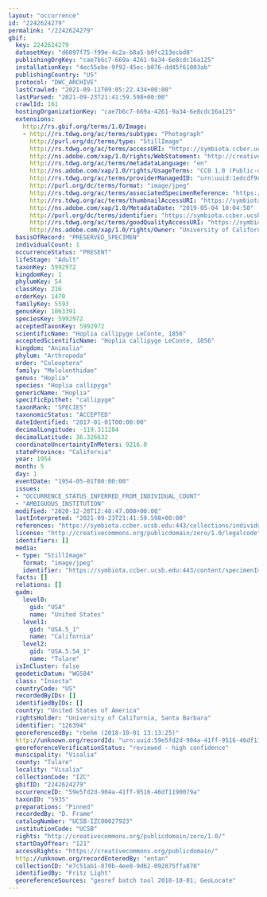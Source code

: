 ```yaml
---
layout: "occurrence"
id: "2242624279"
permalink: "/2242624279"
gbif:
  key: 2242624279
  datasetKey: "d6097f75-f99e-4c2a-b8a5-b0fc213ecbd0"
  publishingOrgKey: "cae7b6c7-669a-4261-9a34-6e8cdc16a125"
  installationKey: "4ec55ebe-9f92-45ec-b076-dd45f61003ab"
  publishingCountry: "US"
  protocol: "DWC_ARCHIVE"
  lastCrawled: "2021-09-11T09:05:22.434+00:00"
  lastParsed: "2021-09-23T21:41:59.598+00:00"
  crawlId: 161
  hostingOrganizationKey: "cae7b6c7-669a-4261-9a34-6e8cdc16a125"
  extensions:
    http://rs.gbif.org/terms/1.0/Image:
    - http://rs.tdwg.org/ac/terms/subtype: "Photograph"
      http://purl.org/dc/terms/type: "StillImage"
      http://rs.tdwg.org/ac/terms/accessURI: "https://symbiota.ccber.ucsb.edu:443/content/specimenImages/UCSB_IZC/UCSB-IZC00027/UCSB-IZC00027923_lg.jpg"
      http://ns.adobe.com/xap/1.0/rights/WebStatement: "http://creativecommons.org/publicdomain/zero/1.0/"
      http://rs.tdwg.org/ac/terms/metadataLanguage: "en"
      http://ns.adobe.com/xap/1.0/rights/UsageTerms: "CC0 1.0 (Public-domain)"
      http://rs.tdwg.org/ac/terms/providerManagedID: "urn:uuid:1edcdf9c-2b41-4783-9b77-c3b87fe2e69f"
      http://purl.org/dc/terms/format: "image/jpeg"
      http://rs.tdwg.org/ac/terms/associatedSpecimenReference: "https://symbiota.ccber.ucsb.edu:443/collections/individual/index.php?occid=126394"
      http://rs.tdwg.org/ac/terms/thumbnailAccessURI: "https://symbiota.ccber.ucsb.edu:443/content/specimenImages/UCSB_IZC/UCSB-IZC00027/UCSB-IZC00027923_tn.jpg"
      http://ns.adobe.com/xap/1.0/MetadataDate: "2019-05-04 10:04:50"
      http://purl.org/dc/terms/identifier: "https://symbiota.ccber.ucsb.edu:443/content/specimenImages/UCSB_IZC/UCSB-IZC00027/UCSB-IZC00027923_lg.jpg"
      http://rs.tdwg.org/ac/terms/goodQualityAccessURI: "https://symbiota.ccber.ucsb.edu:443/content/specimenImages/UCSB_IZC/UCSB-IZC00027/UCSB-IZC00027923.jpg"
      http://ns.adobe.com/xap/1.0/rights/Owner: "University of California, Santa Barbara"
  basisOfRecord: "PRESERVED_SPECIMEN"
  individualCount: 1
  occurrenceStatus: "PRESENT"
  lifeStage: "Adult"
  taxonKey: 5992972
  kingdomKey: 1
  phylumKey: 54
  classKey: 216
  orderKey: 1470
  familyKey: 5593
  genusKey: 1063391
  speciesKey: 5992972
  acceptedTaxonKey: 5992972
  scientificName: "Hoplia callipyge LeConte, 1856"
  acceptedScientificName: "Hoplia callipyge LeConte, 1856"
  kingdom: "Animalia"
  phylum: "Arthropoda"
  order: "Coleoptera"
  family: "Melolonthidae"
  genus: "Hoplia"
  species: "Hoplia callipyge"
  genericName: "Hoplia"
  specificEpithet: "callipyge"
  taxonRank: "SPECIES"
  taxonomicStatus: "ACCEPTED"
  dateIdentified: "2017-01-01T00:00:00"
  decimalLongitude: -119.311284
  decimalLatitude: 36.326632
  coordinateUncertaintyInMeters: 9216.0
  stateProvince: "California"
  year: 1954
  month: 5
  day: 1
  eventDate: "1954-05-01T00:00:00"
  issues:
  - "OCCURRENCE_STATUS_INFERRED_FROM_INDIVIDUAL_COUNT"
  - "AMBIGUOUS_INSTITUTION"
  modified: "2020-12-28T12:48:47.000+00:00"
  lastInterpreted: "2021-09-23T21:41:59.598+00:00"
  references: "https://symbiota.ccber.ucsb.edu:443/collections/individual/index.php?occid=126394"
  license: "http://creativecommons.org/publicdomain/zero/1.0/legalcode"
  identifiers: []
  media:
  - type: "StillImage"
    format: "image/jpeg"
    identifier: "https://symbiota.ccber.ucsb.edu:443/content/specimenImages/UCSB_IZC/UCSB-IZC00027/UCSB-IZC00027923_lg.jpg"
  facts: []
  relations: []
  gadm:
    level0:
      gid: "USA"
      name: "United States"
    level1:
      gid: "USA.5_1"
      name: "California"
    level2:
      gid: "USA.5.54_1"
      name: "Tulare"
  isInCluster: false
  geodeticDatum: "WGS84"
  class: "Insecta"
  countryCode: "US"
  recordedByIDs: []
  identifiedByIDs: []
  country: "United States of America"
  rightsHolder: "University of California, Santa Barbara"
  identifier: "126394"
  georeferencedBy: "rbehm (2018-10-01 13:13:25)"
  http://unknown.org/recordId: "urn:uuid:59e5fd2d-904a-41ff-9516-46df1190079a"
  georeferenceVerificationStatus: "reviewed - high confidence"
  municipality: "Visalia"
  county: "Tulare"
  locality: "Visalia"
  collectionCode: "IZC"
  gbifID: "2242624279"
  occurrenceID: "59e5fd2d-904a-41ff-9516-46df1190079a"
  taxonID: "5935"
  preparations: "Pinned"
  recordedBy: "D. Frame"
  catalogNumber: "UCSB-IZC00027923"
  institutionCode: "UCSB"
  rights: "http://creativecommons.org/publicdomain/zero/1.0/"
  startDayOfYear: "121"
  accessRights: "https://creativecommons.org/publicdomain/"
  http://unknown.org/recordEnteredBy: "entan"
  collectionID: "e7c51ab1-870b-4ee8-9d62-092875ffa870"
  identifiedBy: "Fritz Light"
  georeferenceSources: "georef batch tool 2018-10-01; GeoLocate"
---
```

